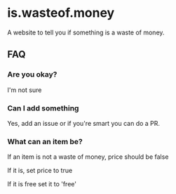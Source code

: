 # is.wasteof.money
A website to tell you if something is a waste of money.

## FAQ

### Are you okay?

I'm not sure

### Can I add something

Yes, add an issue or if you're smart you can do a PR.

### What can an item be?

If an item is not a waste of money, price should be false

If it is, set price to true

If it is free set it to 'free'

